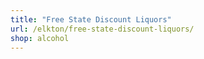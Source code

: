 ```yaml
---
title: "Free State Discount Liquors"
url: /elkton/free-state-discount-liquors/
shop: alcohol
---
```

